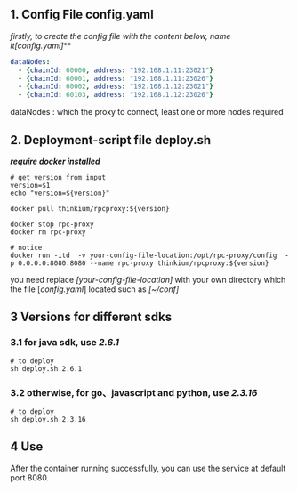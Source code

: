 ## 1. Config File config.yaml

**firstly, to create the config file  with the content below, name it*[config.yaml]***

```yaml
dataNodes:
  - {chainId: 60000, address: "192.168.1.11:23021"}
  - {chainId: 60001, address: "192.168.1.11:23026"}
  - {chainId: 60002, address: "192.168.1.12:23021"}
  - {chainId: 60103, address: "192.168.1.12:23026"}
```

dataNodes : which the proxy to connect, least one or more nodes required



## 2. Deployment-script file deploy.sh

***require docker installed***

```shell
# get version from input
version=$1
echo "version=${version}"

docker pull thinkium/rpcproxy:${version}

docker stop rpc-proxy
docker rm rpc-proxy

# notice
docker run -itd  -v your-config-file-location:/opt/rpc-proxy/config  -p 0.0.0.0:8080:8080 --name rpc-proxy thinkium/rpcproxy:${version}
```

you need replace *[your-config-file-location]* with your own directory which the file [*config.yaml*] located such as *[~/conf]*



## 3 Versions for different sdks

### 3.1 for java sdk, use *2.6.1* 

```shell
# to deploy
sh deploy.sh 2.6.1 
```

### 3.2 otherwise, for go、javascript and python, use *2.3.16*

```shell
# to deploy
sh deploy.sh 2.3.16
```



## 4 Use

After the container running successfully, you can use the service at default port 8080.

